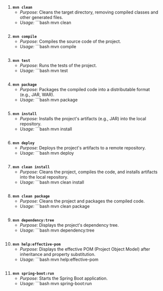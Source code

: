 1. **`mvn clean`**
   - *Purpose:* Cleans the target directory, removing compiled classes and other generated files.
   - *Usage:* ```bash
     mvn clean
     ```

2. **`mvn compile`**
   - *Purpose:* Compiles the source code of the project.
   - *Usage:* ```bash
     mvn compile
     ```

3. **`mvn test`**
   - *Purpose:* Runs the tests of the project.
   - *Usage:* ```bash
     mvn test
     ```

4. **`mvn package`**
   - *Purpose:* Packages the compiled code into a distributable format (e.g., JAR, WAR).
   - *Usage:* ```bash
     mvn package
     ```

5. **`mvn install`**
   - *Purpose:* Installs the project's artifacts (e.g., JAR) into the local repository.
   - *Usage:* ```bash
     mvn install
     ```

6. **`mvn deploy`**
   - *Purpose:* Deploys the project's artifacts to a remote repository.
   - *Usage:* ```bash
     mvn deploy
     ```

7. **`mvn clean install`**
   - *Purpose:* Cleans the project, compiles the code, and installs artifacts into the local repository.
   - *Usage:* ```bash
     mvn clean install
     ```

8. **`mvn clean package`**
   - *Purpose:* Cleans the project and packages the compiled code.
   - *Usage:* ```bash
     mvn clean package
     ```

9. **`mvn dependency:tree`**
   - *Purpose:* Displays the project's dependency tree.
   - *Usage:* ```bash
     mvn dependency:tree
     ```

10. **`mvn help:effective-pom`**
    - *Purpose:* Displays the effective POM (Project Object Model) after inheritance and property substitution.
    - *Usage:* ```bash
      mvn help:effective-pom
      ```

11. **`mvn spring-boot:run`**
    - *Purpose:* Starts the Spring Boot application.
    - *Usage:* ```bash
      mvn spring-boot:run
      ```
